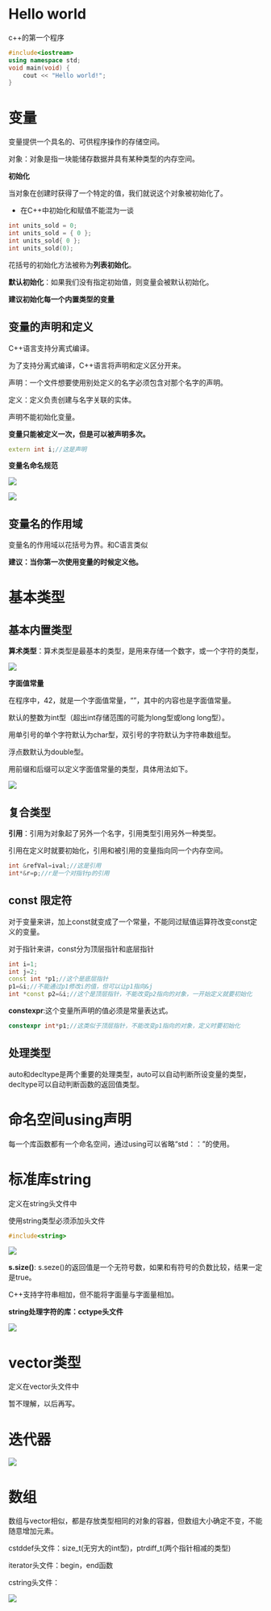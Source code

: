 # Hello world

c++的第一个程序

```cpp
#include<iostream>
using namespace std;
void main(void) {
	cout << "Hello world!";
}
```

# 变量

变量提供一个具名的、可供程序操作的存储空间。

对象：对象是指一块能储存数据并具有某种类型的内存空间。

**初始化**

当对象在创建时获得了一个特定的值，我们就说这个对象被初始化了。

+ 在C++中初始化和赋值不能混为一谈

```cpp
int units_sold = 0;
int units_sold = { 0 };
int units_sold{ 0 };
int units_sold(0);
```

花括号的初始化方法被称为**列表初始化**。

**默认初始化**：如果我们没有指定初始值，则变量会被默认初始化。

**建议初始化每一个内置类型的变量**

## 变量的声明和定义

C++语言支持分离式编译。

为了支持分离式编译，C++语言将声明和定义区分开来。

声明：一个文件想要使用别处定义的名字必须包含对那个名字的声明。

定义：定义负责创建与名字关联的实体。

声明不能初始化变量。

**变量只能被定义一次，但是可以被声明多次。**

```cpp
extern int i;//这是声明
```

**变量名命名规范**

![](3.png)

![](4.png)

## 变量名的作用域

变量名的作用域以花括号为界。和C语言类似

**建议：当你第一次使用变量的时候定义他。**

# 基本类型

## 基本内置类型

**算术类型**：算术类型是最基本的类型，是用来存储一个数字，或一个字符的类型，

![](1.png)

**字面值常量**

在程序中，42，就是一个字面值常量，“”，其中的内容也是字面值常量。

默认的整数为int型（超出int存储范围的可能为long型或long long型）。

用单引号的单个字符默认为char型，双引号的字符默认为字符串数组型。

浮点数默认为double型。

用前缀和后缀可以定义字面值常量的类型，具体用法如下。

![](2.png)

## 复合类型

**引用**：引用为对象起了另外一个名字，引用类型引用另外一种类型。

引用在定义时就要初始化，引用和被引用的变量指向同一个内存空间。

```cpp
int &refVal=ival;//这是引用
int*&r=p;//r是一个对指针p的引用
```

## const 限定符

对于变量来讲，加上const就变成了一个常量，不能同过赋值运算符改变const定义的变量。

对于指针来讲，const分为顶层指针和底层指针

```cpp
int i=1;
int j=2;
const int *p1;//这个是底层指针
p1=&i;//不能通过p1修改i的值，但可以让p1指向&j
int *const p2=&i;//这个是顶层指针，不能改变p2指向的对象，一开始定义就要初始化
```

**constexpr**:这个变量所声明的值必须是常量表达式。

```cpp
constexpr int*p1;//这类似于顶层指针，不能改变p1指向的对象，定义时要初始化
```

## 处理类型

auto和decltype是两个重要的处理类型，auto可以自动判断所设变量的类型，decltype可以自动判断函数的返回值类型。

# 命名空间using声明

每一个库函数都有一个命名空间，通过using可以省略“std：：”的使用。

# 标准库string

定义在string头文件中

使用string类型必须添加头文件

```cpp
#include<string>
```

![](5.png)

**s.size()**: s.seze()的返回值是一个无符号数，如果和有符号的负数比较，结果一定是true。

C++支持字符串相加，但不能将字面量与字面量相加。

**string处理字符的库：cctype头文件**

![](6.png)

# vector类型

定义在vector头文件中

暂不理解，以后再写。

# 迭代器

![](7.png)

# 数组

数组与vector相似，都是存放类型相同的对象的容器，但数组大小确定不变，不能随意增加元素。

cstddef头文件：size_t(无穷大的int型)，ptrdiff_t(两个指针相减的类型)

iterator头文件：begin，end函数

cstring头文件：

![](8.png)